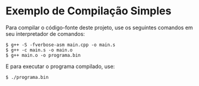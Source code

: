 # Exemplo de Compilação Simples

Para compilar o código-fonte deste projeto, use os seguintes comandos em seu interpretador de comandos:

```
$ g++ -S -fverbose-asm main.cpp -o main.s
$ g++ -c main.s -o main.o
$ g++ main.o -o programa.bin
```

E para executar o programa compilado, use:

```
$ ./programa.bin
```
